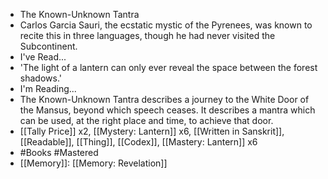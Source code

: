 - The Known-Unknown Tantra
- Carlos Garcia Sauri, the ecstatic mystic of the Pyrenees, was known to recite this in three languages, though he had never visited the Subcontinent.
- I've Read...
- 'The light of a lantern can only ever reveal the space between the forest shadows.'
- I'm Reading...
- The Known-Unknown Tantra describes a journey to the White Door of the Mansus, beyond which speech ceases. It describes a mantra which can be used, at the right place and time, to achieve that door.
- [[Tally Price]] x2, [[Mystery: Lantern]] x6, [[Written in Sanskrit]], [[Readable]], [[Thing]], [[Codex]], [[Mastery: Lantern]] x6
- #Books #Mastered
- [[Memory]]: [[Memory: Revelation]]